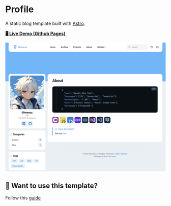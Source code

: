 # Profile

A static blog template built with [Astro](https://astro.build).

[**🖥️ Live Demo (Github Pages)**](https://slimaeus.github.io)

![Preview Image](src/assets/images/preview.png)

## 🚀 Want to use this template?
Follow this [guide](https://slimaeus.github.io/posts/guide/)